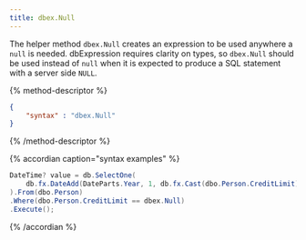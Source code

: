 ```yaml
---
title: dbex.Null
---
```


The helper method `dbex.Null` creates an expression to be used anywhere a `null` is needed.  dbExpression requires clarity on types, 
so `dbex.Null` should be used instead of  `null` when it is expected to produce a SQL statement with a server side `NULL`.

{% method-descriptor %}
```json
{
    "syntax" : "dbex.Null"
}
```
{% /method-descriptor %}

{% accordian caption="syntax examples" %}
```csharp
DateTime? value = db.SelectOne(
    db.fx.DateAdd(DateParts.Year, 1, db.fx.Cast(dbo.Person.CreditLimit).AsDateTime())
).From(dbo.Person)
.Where(dbo.Person.CreditLimit == dbex.Null)
.Execute();

```
{% /accordian %}

